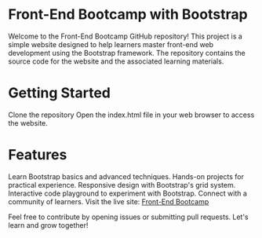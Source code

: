 # Front-End Bootcamp with Bootstrap
Welcome to the Front-End Bootcamp GitHub repository! This project is a simple website designed to help learners master front-end web development using the Bootstrap framework. The repository contains the source code for the website and the associated learning materials.

# Getting Started
Clone the repository
Open the index.html file in your web browser to access the website.

# Features
Learn Bootstrap basics and advanced techniques.
Hands-on projects for practical experience.
Responsive design with Bootstrap's grid system.
Interactive code playground to experiment with Bootstrap.
Connect with a community of learners.
Visit the live site: [Front-End Bootcamp](https://thomsen-codes.github.io/front-end-bootcamp/)

Feel free to contribute by opening issues or submitting pull requests. Let's learn and grow together!
